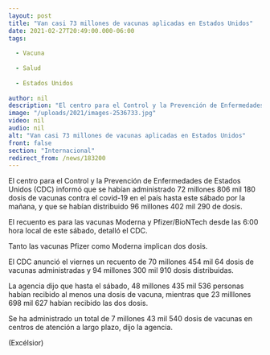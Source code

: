 ```yaml
---
layout: post
title: "Van casi 73 millones de vacunas aplicadas en Estados Unidos"
date: 2021-02-27T20:49:00.000-06:00
tags:
  
  - Vacuna
  
  - Salud
  
  - Estados Unidos
  
author: nil
description: "El centro para el Control y la Prevención de Enfermedades de EU informa que se han administrado 72 millones 806 mil 180 dosis de vacunas contra el covid-19"
image: "/uploads/2021/images-2536733.jpg"
video: nil
audio: nil
alt: "Van casi 73 millones de vacunas aplicadas en Estados Unidos"
front: false
section: "Internacional"
redirect_from: /news/183200
---
```


El centro para el Control y la Prevención de Enfermedades de Estados Unidos (CDC) informó que se habían administrado 72 millones 806 mil 180 dosis de vacunas contra el covid-19 en el país hasta este sábado por la mañana, y que se habían distribuido 96 millones 402 mil 290 de dosis.

El recuento es para las vacunas Moderna y Pfizer/BioNTech desde las 6:00 hora local de este sábado, detalló el CDC.

Tanto las vacunas Pfizer como Moderna implican dos dosis.

El CDC anunció el viernes un recuento de 70 millones 454 mil 64 dosis de vacunas administradas y 94 millones 300 mil 910 dosis distribuidas.

La agencia dijo que hasta el sábado, 48 millones 435 mil 536 personas habían recibido al menos una dosis de vacuna, mientras que 23 milllones 698 mil 627 habían recibido las dos dosis.

Se ha administrado un total de 7 millones 43 mil 540 dosis de vacunas en centros de atención a largo plazo, dijo la agencia.

(Excélsior)